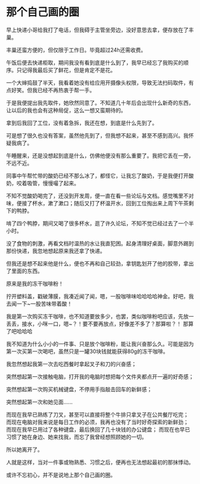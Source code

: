 # 那个自己画的圈

早上快递小哥给我打了电话，但我碍于主管坐旁边，没好意思去拿，便存放在了丰巢。

丰巢还蛮方便的，但仅限于工作日。毕竟超过24h还需收费。

午饭后便去快递柜取，期间我没有看到底是什么到了，我早已经忘了我购买的顺序。只记得我最后买了鲜花，但是肯定不是花。

一个大婶捣鼓了半天，我看着她没有给应用开摄像头权限，导致无法扫码取件，有点好笑。但我已经不再热衷于帮一手。

于是我便提出我先取件，她欣然同意了。不知道几十年后会出现什么新奇的东西，让以后的我也会有这种局促，这么一想又蛮期待的。

拿到后我回了工位，没有着急拆，我还在想，到底是什么先到了。

可是想了很久也没有答案，虽然他先到了，但我想不起来，甚至不感到高兴。我怀疑我病了。

午睡醒来，还是没想起到底是什么，仿佛他便没有那么重要了。我把它丢在一旁，不远不近。

同事中午帮忙带的酸奶已经不那么冰了，都怪它，让我忘了酸奶，于是我便打开酸奶，咬着吸管，慢慢嘬了起来。

不知不觉酸奶喝完了，还没到开发周，便一直在看一些论坛与文档。感觉嘴里不对味，便接了杯水，漱了漱口；随后又打了杯温开水，回到工位掏出来上周下午茶剩下的鸭脖。

啃了四个鸭脖，期间又喝了很多杯水，逛了许久论坛，不知不觉已经过去了一个半小时。

没了食物的刺激，再看文档时温热的水让我直犯困。起身清理好桌面，脚意外踢到那份快递，我忽地想起原来我还拿了快递。

但我还是想不起来他是什么，便也不再和自己较劲，拿钥匙划开了他的胶带，拿出了里面的东西。

原来是我的冻干咖啡粉！

拧开塑料盖，戳破薄膜，我凑近闻了闻，嗯，一股咖啡味哈哈哈哈神金。好吧，我去闻一下~一股苦味带着酸！

我是第一次购买冻干咖啡，也不知道要放多少，也罢，类似咖啡粉吧应该，先放一丢丢，接水，小咪一口，嗯~？！要不要再放点，好像差不多了？那算啦？！
那算了吧哈哈哈

我不知道为什么小小的一件事、只是放个咖啡粉，能让我兴奋那么久。可能是因为第一次买第一次喝吧，虽然只是一罐30块钱就能获得80g的冻干咖啡。

我忽然想起我第一次去吃西餐时拿起叉子和刀的兴奋感；

突然想起第一次接触电脑，打开我的电脑时想把每个文件夹都点开一遍的好奇感；

突然想起第一次购买机械键盘，不停用手指敲击回车的新鲜感；

突然想起第一次和她见面......

而现在我早已熟练了刀叉，甚至可以直接将整个牛排只拿叉子在公共餐厅吃完；
而现在电脑对我来说是每日工作的必须，我再也没有了当时好奇探索的新鲜劲；
而现在我早已用过了各种键盘，最后换回了几十块钱的办公键盘；
而现在也早已习惯了她在身边、她来找我，而忘了我曾经想照顾她的一切。

所以她离开了。

人就是这样，当对一件事或物熟悉、习惯之后，便再也无法想起最初的那抹悸动。

或许不忘初心，并不是说地上那个自己画的圈。
